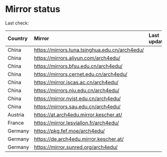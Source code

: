 <script src="./time.js"></script>
# Mirror status
Last check: <script type="text/javascript">localize(1726886765.5885413);</script>

|Country|Mirror|Last update|
|:------|:-----|:----------|
|China|https://mirrors.tuna.tsinghua.edu.cn/arch4edu/|<script type="text/javascript">localize(1726857711);</script>|
|China|https://mirrors.aliyun.com/arch4edu/|<script type="text/javascript">localize(1726857711);</script>|
|China|https://mirrors.bfsu.edu.cn/arch4edu/|<script type="text/javascript">localize(1726857711);</script>|
|China|https://mirrors.cernet.edu.cn/arch4edu/|<script type="text/javascript">localize(1726857711);</script>|
|China|https://mirror.iscas.ac.cn/arch4edu/|<script type="text/javascript">localize(1726857711);</script>|
|China|https://mirrors.nju.edu.cn/arch4edu/|<script type="text/javascript">localize(1726771853);</script>|
|China|https://mirror.nyist.edu.cn/arch4edu/|<script type="text/javascript">localize(1726857711);</script>|
|China|https://mirrors.sau.edu.cn/arch4edu/|<script type="text/javascript">localize(1726857711);</script>|
|Austria|https://at.arch4edu.mirror.kescher.at/|<script type="text/javascript">localize(1726857711);</script>|
|France|https://mirror.lesviallon.fr/arch4edu/|<script type="text/javascript">localize(1726857711);</script>|
|Germany|https://pkg.fef.moe/arch4edu/|<script type="text/javascript">localize(1726857711);</script>|
|Germany|https://de.arch4edu.mirror.kescher.at/|<script type="text/javascript">localize(1726857711);</script>|
|Germany|https://mirror.sunred.org/arch4edu/|<script type="text/javascript">localize(1726857711);</script>|

<script src="./tablefilter/tablefilter.js"></script>
<script src="./table.js"></script>